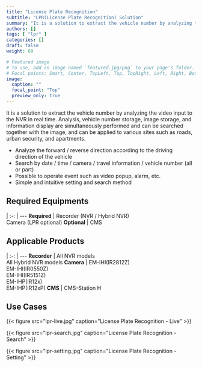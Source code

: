 ```yaml
---
title: "License Plate Recognition"
subtitle: "LPR(License Plate Recognition) Solution"
summary: "It is a solution to extract the vehicle number by analyzing the video input to the NVR in real time. Analysis, vehicle number storage, image storage, and information display are simultaneously performed and can be searched together with the image, and can be applied to various sites such as roads, urban security, and apartments."
authors: []
tags: [ "lpr" ]
categories: []
draft: false
weight: 60

# Featured image
# To use, add an image named `featured.jpg/png` to your page's folder.
# Focal points: Smart, Center, TopLeft, Top, TopRight, Left, Right, BottomLeft, Bottom, BottomRight.
image:
  caption: ""
  focal_point: "Top"
  preview_only: true
---
```


It is a solution to extract the vehicle number by analyzing the video input to the NVR in real time. Analysis, vehicle number storage, image storage, and information display are simultaneously performed and can be searched together with the image, and can be applied to various sites such as roads, urban security, and apartments.

- Analyze the forward / reverse direction according to the driving direction of the vehicle
- Search by date / time / camera / travel information / vehicle number (all or part)
- Possible to operate event such as video popup, alarm, etc.
- Simple and intuitive setting and search method

<div class="container">
<div class="row">
<div class="col-12 col-sm-6 pl-0">

## Required Equipments

|
:-: | ---
**Required** | Recorder (NVR / Hybrid NVR)<br>Camera (LPR optional)
**Optional** | CMS

</div>
<div class="col-12 col-sm-6 pl-0">

## Applicable Products

|
:-: | ---
**Recorder** | All NVR models<br>All Hybrid NVR models
**Camera** | EM-IHI(IR2812Z)<br>EM-IHI(IR0550Z)<br>EM-IHI(IR5151Z)<br>EM-IHP(IR12x)<br>EM-IHP(IR12xP)
**CMS** | CMS-Station H

</div>
</div>
</div>

## Use Cases

{{< figure src="lpr-live.jpg" caption="License Plate Recognition - Live" >}}

{{< figure src="lpr-search.jpg" caption="License Plate Recognition - Search" >}}

{{< figure src="lpr-setting.jpg" caption="License Plate Recognition - Setting" >}}
